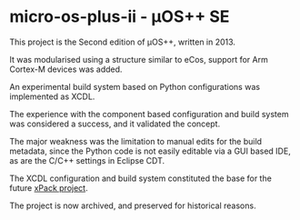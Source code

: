 # micro-os-plus-ii - µOS++ SE

This project is the Second edition of µOS++, written in 2013.

It was modularised using a structure similar to eCos, 
support for Arm Cortex-M devices was added.

An experimental build system based on Python configurations
was implemented as XCDL.

The experience with the component based configuration and build 
system was considered a success, and it validated the concept.

The major weakness was the limitation to manual edits for the
build metadata, since the Python code is not easily editable
via a GUI based IDE, as are the C/C++ settings in Eclipse CDT.

The XCDL configuration and build system constituted the
base for the future [xPack project](https://github.com/xpack).

The project is now archived, and preserved for historical reasons.
